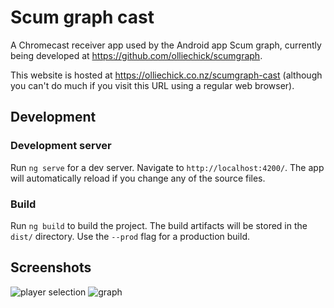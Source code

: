 # Scum graph cast

A Chromecast receiver app used by the Android app Scum graph, currently being developed at https://github.com/olliechick/scumgraph.

This website is hosted at https://olliechick.co.nz/scumgraph-cast (although you can't do much if you visit this URL using a regular web browser).

## Development

### Development server

Run `ng serve` for a dev server. Navigate to `http://localhost:4200/`. The app will automatically reload if you change any of the source files.

### Build

Run `ng build` to build the project. The build artifacts will be stored in the `dist/` directory. Use the `--prod` flag for a production build.

## Screenshots
![player selection](https://user-images.githubusercontent.com/6047072/84624018-a46d2d00-af34-11ea-8015-2ed78063c6fd.png)
![graph](https://user-images.githubusercontent.com/6047072/84624016-a33c0000-af34-11ea-9919-cb262286c762.png)
